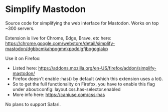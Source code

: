 # Simplify Mastodon

Source code for simplifying the web interface for Mastodon. Works on top ~300 servers. 

Extension is live for Chrome, Edge, Brave, etc here:
https://chrome.google.com/webstore/detail/simplify-mastodon/dgbbcmkahpogmnkpoddlgfjbogogiakp

Use it on Firefox:
- Listed here: https://addons.mozilla.org/en-US/firefox/addon/simplify-mastodon/
- Firefox doesn't enable :has() by default (which this extension uses a lot). 
- So to get the full functionality on Firefox, you have to enable this flag under about:config: layout.css.has-selector.enabled
- More info here: https://caniuse.com/css-has

No plans to support Safari.

